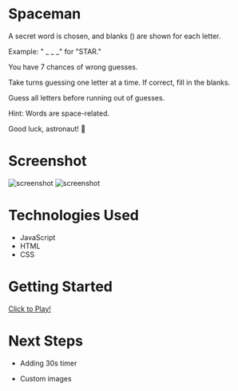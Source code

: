 # Spaceman

A secret word is chosen, and blanks () are shown for each letter.

Example: " _ _ _" for "STAR."

You have 7 chances of wrong guesses.

Take turns guessing one letter at a time. If correct, fill in the blanks.

Guess all letters before running out of guesses.

Hint: Words are space-related.

Good luck, astronaut! 🚀

# Screenshot

<img src="https://i.ibb.co/XVHhybw/Screenshot-2024-12-06-at-6-26-16-AM.png" alt="screenshot">
<img src="https://i.ibb.co/N7j7WJ1/Screenshot-2024-12-06-at-6-27-45-AM.png" alt="screenshot">

# Technologies Used

- JavaScript
- HTML
- CSS

# Getting Started

[Click to Play!](https://sejincp.github.io/spaceman/)

# Next Steps

- Adding 30s timer

- Custom images
